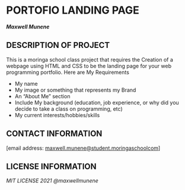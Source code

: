 # PORTOFIO LANDING PAGE

_**Maxwell Munene**_

## DESCRIPTION OF PROJECT

  This is a moringa school class project that requires the Creation of  a webpage using HTML and CSS to be the landing page for your web programming portfolio.
  Here are My Requirements

  * My name
  * My image or something that represents my Brand
  * An “About Me” section
  * Include My background (education, job experience, or why did you decide to take a class on programming, etc)
  * My current interests/hobbies/skills


## CONTACT INFORMATION  
[email address: maxwell.munene@student.moringaschoolcom]

## LICENSE INFORMATION
*MIT LICENSE 2021 @maxwellmunene*
